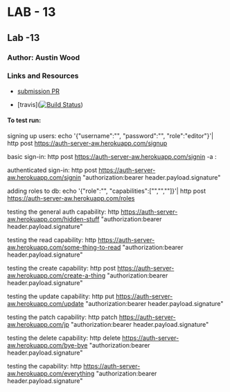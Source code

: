 # LAB - 13

## Lab -13

### Author: Austin Wood

### Links and Resources

* [submission PR](https://github.com/austin-wood-401-advanced-javascript/lab13-auth-server/pull/3) 

* [travis]([![Build Status](https://www.travis-ci.com/austin-wood-401-advanced-javascript/lab13-auth-server.svg?branch=master)](https://www.travis-ci.com/austin-wood-401-advanced-javascript/lab13-auth-server))


#### To test run:
signing up users: echo '{"username":"<name>", "password":"<password>", "role":"editor"}'| http post https://auth-server-aw.herokuapp.com/signup

basic sign-in: http post https://auth-server-aw.herokuapp.com/signin -a <name>:<password>

authenticated sign-in: http post https://auth-server-aw.herokuapp.com/signin "authorization:bearer header.payload.signature"

adding roles to db: echo '{"role":"<role title>", "capabilities":["<capability>","<capability>","<capability>"]}'| http post https://auth-server-aw.herokuapp.com/roles

testing the general auth capability: http https://auth-server-aw.herokuapp.com/hidden-stuff "authorization:bearer header.payload.signature"

testing the read capability: http https://auth-server-aw.herokuapp.com/some-thing-to-read "authorization:bearer header.payload.signature"

testing the create capability: http post https://auth-server-aw.herokuapp.com/create-a-thing "authorization:bearer header.payload.signature"

testing the update capability: http put https://auth-server-aw.herokuapp.com/update "authorization:bearer header.payload.signature"

testing the patch capability: http patch https://auth-server-aw.herokuapp.com/jp "authorization:bearer header.payload.signature"

testing the delete capability: http delete https://auth-server-aw.herokuapp.com/bye-bye "authorization:bearer header.payload.signature"

testing the capability: http https://auth-server-aw.herokuapp.com/everything "authorization:bearer header.payload.signature"
